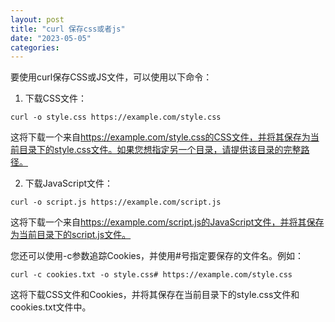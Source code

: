 ```yaml
---
layout: post
title: "curl 保存css或者js"
date: "2023-05-05"
categories: 
---
```

<div id="rtf1268">
<div>
<p>要使用curl保存CSS或JS文件，可以使用以下命令：</p>

<ol>
	<li>下载CSS文件：</li>
</ol>

<pre>
<code>curl -o style.css https://example.com/style.css</code></pre>

<p>这将下载一个来自<a href="https://example.com/style.css%E7%9A%84CSS%E6%96%87%E4%BB%B6%EF%BC%8C%E5%B9%B6%E5%B0%86%E5%85%B6%E4%BF%9D%E5%AD%98%E4%B8%BA%E5%BD%93%E5%89%8D%E7%9B%AE%E5%BD%95%E4%B8%8B%E7%9A%84style.css%E6%96%87%E4%BB%B6%E3%80%82%E5%A6%82%E6%9E%9C%E6%82%A8%E6%83%B3%E6%8C%87%E5%AE%9A%E5%8F%A6%E4%B8%80%E4%B8%AA%E7%9B%AE%E5%BD%95%EF%BC%8C%E8%AF%B7%E6%8F%90%E4%BE%9B%E8%AF%A5%E7%9B%AE%E5%BD%95%E7%9A%84%E5%AE%8C%E6%95%B4%E8%B7%AF%E5%BE%84%E3%80%82">https://example.com/style.css的CSS文件，并将其保存为当前目录下的style.css文件。如果您想指定另一个目录，请提供该目录的完整路径。</a></p>

<ol start="2">
	<li>下载JavaScript文件：</li>
</ol>

<pre>
<code>curl -o script.js https://example.com/script.js</code></pre>

<p>这将下载一个来自<a href="https://example.com/script.js%E7%9A%84JavaScript%E6%96%87%E4%BB%B6%EF%BC%8C%E5%B9%B6%E5%B0%86%E5%85%B6%E4%BF%9D%E5%AD%98%E4%B8%BA%E5%BD%93%E5%89%8D%E7%9B%AE%E5%BD%95%E4%B8%8B%E7%9A%84script.js%E6%96%87%E4%BB%B6%E3%80%82">https://example.com/script.js的JavaScript文件，并将其保存为当前目录下的script.js文件。</a></p>

<p>您还可以使用-c参数追踪Cookies，并使用#号指定要保存的文件名。例如：</p>

<pre>
<code>curl -c cookies.txt -o style.css# https://example.com/style.css</code></pre>

<p>这将下载CSS文件和Cookies，并将其保存在当前目录下的style.css文件和cookies.txt文件中。</p>
</div>
</div>

